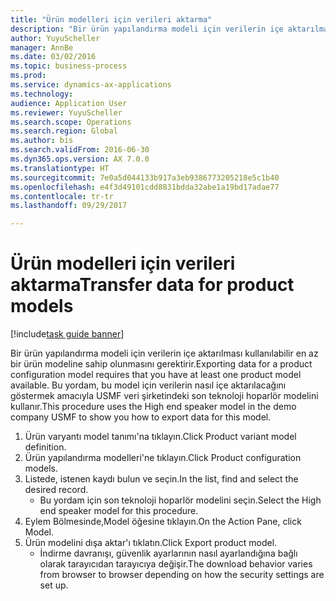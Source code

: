 ```yaml
--- 
title: "Ürün modelleri için verileri aktarma"
description: "Bir ürün yapılandırma modeli için verilerin içe aktarılması kullanılabilir en az bir ürün modeline sahip olunmasını gerektirir."
author: YuyuScheller
manager: AnnBe
ms.date: 03/02/2016
ms.topic: business-process
ms.prod: 
ms.service: dynamics-ax-applications
ms.technology: 
audience: Application User
ms.reviewer: YuyuScheller
ms.search.scope: Operations
ms.search.region: Global
ms.author: bis
ms.search.validFrom: 2016-06-30
ms.dyn365.ops.version: AX 7.0.0
ms.translationtype: HT
ms.sourcegitcommit: 7e0a5d044133b917a3eb9386773205218e5c1b40
ms.openlocfilehash: e4f3d49101cdd8831bdda32abe1a19bd17adae77
ms.contentlocale: tr-tr
ms.lasthandoff: 09/29/2017

---
```

# <a name="transfer-data-for-product-models"></a><span data-ttu-id="d6731-103">Ürün modelleri için verileri aktarma</span><span class="sxs-lookup"><span data-stu-id="d6731-103">Transfer data for product models</span></span>

[!include[task guide banner](../../includes/task-guide-banner.md)]

<span data-ttu-id="d6731-104">Bir ürün yapılandırma modeli için verilerin içe aktarılması kullanılabilir en az bir ürün modeline sahip olunmasını gerektirir.</span><span class="sxs-lookup"><span data-stu-id="d6731-104">Exporting data for a product configuration model requires that you have at least one product model available.</span></span> <span data-ttu-id="d6731-105">Bu yordam, bu model için verilerin nasıl içe aktarılacağını göstermek amacıyla USMF veri şirketindeki son teknoloji hoparlör modelini kullanır.</span><span class="sxs-lookup"><span data-stu-id="d6731-105">This procedure uses the High end speaker model in the demo company USMF to show you how to export data for this model.</span></span>

1. <span data-ttu-id="d6731-106">Ürün varyantı model tanımı'na tıklayın.</span><span class="sxs-lookup"><span data-stu-id="d6731-106">Click Product variant model definition.</span></span>
2. <span data-ttu-id="d6731-107">Ürün yapılandırma modelleri'ne tıklayın.</span><span class="sxs-lookup"><span data-stu-id="d6731-107">Click Product configuration models.</span></span>
3. <span data-ttu-id="d6731-108">Listede, istenen kaydı bulun ve seçin.</span><span class="sxs-lookup"><span data-stu-id="d6731-108">In the list, find and select the desired record.</span></span>
    * <span data-ttu-id="d6731-109">Bu yordam için son teknoloji hoparlör modelini seçin.</span><span class="sxs-lookup"><span data-stu-id="d6731-109">Select the High end speaker model for this procedure.</span></span>  
4. <span data-ttu-id="d6731-110">Eylem Bölmesinde,Model öğesine tıklayın.</span><span class="sxs-lookup"><span data-stu-id="d6731-110">On the Action Pane, click Model.</span></span>
5. <span data-ttu-id="d6731-111">Ürün modelini dışa aktar'ı tıklatın.</span><span class="sxs-lookup"><span data-stu-id="d6731-111">Click Export product model.</span></span>
    * <span data-ttu-id="d6731-112">İndirme davranışı, güvenlik ayarlarının nasıl ayarlandığına bağlı olarak tarayıcıdan tarayıcıya değişir.</span><span class="sxs-lookup"><span data-stu-id="d6731-112">The download behavior varies from browser to browser depending on how the security settings are set up.</span></span>  


